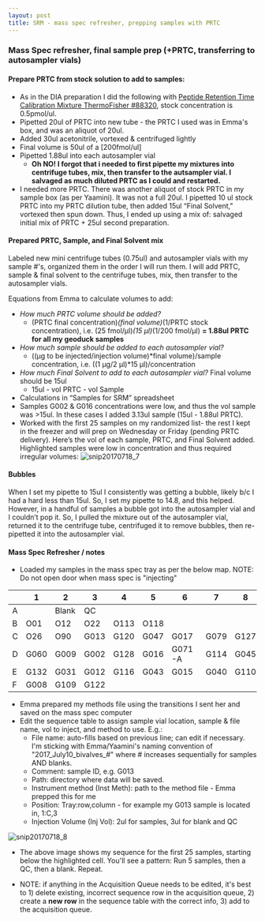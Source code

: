 ```yaml
---
layout: post
title: SRM - mass spec refresher, prepping samples with PRTC
---
```


### Mass Spec refresher, final sample prep (+PRTC, transferring to autosampler vials)

#### Prepare PRTC from stock solution to add to samples:
 * As in the DIA preparation I did the following with [Peptide Retention Time Calibration Mixture ThermoFisher #88320](https://www.thermofisher.com/order/catalog/product/88320), stock concentration is 0.5pmol/ul. 
 * Pipetted 20ul of PRTC into new tube - the PRTC I used was in Emma's box, and was an aliquot of 20ul.
 * Added 30ul acetonitrile, vortexed & centrifuged lightly
 * Final volume is 50ul of a [200fmol/ul]
 * Pipetted 1.88ul into each autosampler vial
     * **Oh NO! I forgot that i needed to first pipette my mixtures into centrifuge tubes, mix, then transfer to the autsampler vial. I salvaged as much diluted PRTC as I could and restarted.**
 * I needed more PRTC.  There was another aliquot of stock PRTC in my sample box (as per Yaamini). It was not a full 20ul. I pipetted 10 ul stock PRTC into my PRTC dilution tube, then added 15ul  “Final Solvent," vortexed then spun down. Thus, I ended up using a mix of: salvaged initial mix of PRTC + 25ul second preparation. 

#### Prepared PRTC, Sample, and Final Solvent mix
Labeled new mini centrifuge tubes (0.75ul) and autosampler vials with my sample #'s, organized them in the order I will run them. I will add PRTC, sample & final solvent to the centrifuge tubes, mix, then transfer to the autosampler vials.

Equations from Emma to calculate volumes to add:  
* _How much PRTC volume should be added?_  
    *  (PRTC final concentration)*(final volume)*(1/PRTC stock concentration), i.e. (25 fmol/μl)*(15 μl)*(1/200 fmol/μl) **= 1.88ul PRTC for all my geoduck samples**  
* _How much sample should be added to each autosampler vial?_  
    * ((μg to be injected/injection volume)*final volume)/sample concentration, i.e. ((1 μg/2 μl)*15 μl)/concentration
* _How much Final Solvent to add to each autosampler vial?_ Final volume should be 15ul
    * 15ul - vol PRTC - vol Sample
* Calculations in “Samples for SRM” spreadsheet
* Samples G002 & G016 concentrations were low, and thus the vol sample was >15ul. In these cases I added 3.13ul sample (15ul - 1.88ul PRTC). 
* Worked with the first 25 samples on my randomized list- the rest I kept in the freezer and will prep on Wednesday or Friday (pending PRTC delivery). Here’s the vol of each sample, PRTC, and Final Solvent added. Highlighted samples were low in concentration and thus required irregular volumes:
![snip20170718_7](https://user-images.githubusercontent.com/17264765/28347049-a737f42a-6be9-11e7-921a-944d2d437ad5.png)

#### Bubbles
When I set my pipette to 15ul I consistently was getting a bubble, likely b/c I had a hard less than 15ul. So, I set my pipette to 14.8, and this helped. However, in a handful of samples a bubble got into the autosampler vial and I couldn’t pop it. So, I pulled the mixture out of the autosampler vial, returned it to the centrifuge tube, centrifuged it to remove bubbles, then re-pipetted it into the autosampler vial. 

#### Mass Spec Refresher / notes
* Loaded my samples in the mass spec tray as per the below map. NOTE: Do not open door when mass spec is "injecting"

|   | 1    | 2     | 3    | 4    | 5    | 6      | 7    | 8    |
|---|------|-------|------|------|------|--------|------|------|
| A |      | Blank | QC   |      |      |        |      |      |
| B | O01  | O12   | O22  | O113 | O118 |        |      |      |
| C | O26  | O90   | G013 | G120 | G047 | G017   | G079 | G127 |
| D | G060 | G009  | G002 | G128 | G016 | G071-A | G114 | G045 |
| E | G132 | G031  | G012 | G116 | G043 | G015   | G040 | G110 |
| F | G008 | G109  | G122 |      |      |        |      |      |

* Emma prepared my methods file using the transitions I sent her and saved on the mass spec computer
* Edit the sequence table to assign sample vial location, sample & file name, vol to inject, and method to use. E.g.:
  * File name: auto-fills based on previous line; can edit if necessary. I'm sticking with Emma/Yaamini's naming convention of "2017_July10_bivalves_#" where # increases sequentially for samples AND blanks. 
  * Comment: sample ID, e.g. G013
  * Path: directory where data will be saved. 
  * Instrument method (Inst Meth): path to the method file - Emma prepped this for me
  * Position: Tray:row,column - for example my G013 sample is located in, 1:C,3 
  * Injection Volume (Inj Vol): 2ul for samples, 3ul for blank and QC
  
![snip20170718_8](https://user-images.githubusercontent.com/17264765/28347748-cdd6ef92-6bed-11e7-8ccc-cca0665a8754.png)

* The above image shows my sequence for the first 25 samples, starting below the highlighted cell. You'll see a pattern: Run 5 samples, then a QC, then a blank. Repeat. 

* NOTE: if anything in the Acquisition Queue needs to be edited, it's best to 1) delete existing, incorrect sequence row in the acquisition queue, 2) create a **new row** in the sequence table with the correct info, 3) add to the acquisition queue.
 
